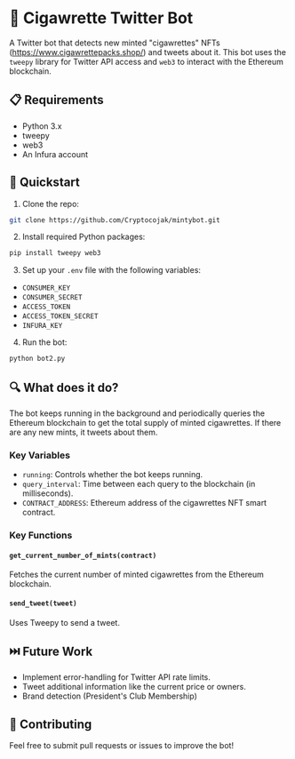 # 🚬 Cigawrette Twitter Bot

A Twitter bot that detects new minted "cigawrettes" NFTs (https://www.cigawrettepacks.shop/) and tweets about it. This bot uses the `tweepy` library for Twitter API access and `web3` to interact with the Ethereum blockchain.

## 📋 Requirements
- Python 3.x
- tweepy
- web3
- An Infura account

## 🚀 Quickstart

1. Clone the repo:
```bash
git clone https://github.com/Cryptocojak/mintybot.git
```

2. Install required Python packages:
```bash
pip install tweepy web3
```

3. Set up your `.env` file with the following variables:
- `CONSUMER_KEY`
- `CONSUMER_SECRET`
- `ACCESS_TOKEN`
- `ACCESS_TOKEN_SECRET`
- `INFURA_KEY`

4. Run the bot:
```bash
python bot2.py
```

## 🔍 What does it do?

The bot keeps running in the background and periodically queries the Ethereum blockchain to get the total supply of minted cigawrettes. If there are any new mints, it tweets about them.

### Key Variables
- `running`: Controls whether the bot keeps running.
- `query_interval`: Time between each query to the blockchain (in milliseconds).
- `CONTRACT_ADDRESS`: Ethereum address of the cigawrettes NFT smart contract.

### Key Functions

#### `get_current_number_of_mints(contract)`
Fetches the current number of minted cigawrettes from the Ethereum blockchain.

#### `send_tweet(tweet)`
Uses Tweepy to send a tweet.

## ⏭️ Future Work
- Implement error-handling for Twitter API rate limits.
- Tweet additional information like the current price or owners.
- Brand detection (President's Club Membership)

## 🤝 Contributing
Feel free to submit pull requests or issues to improve the bot!
